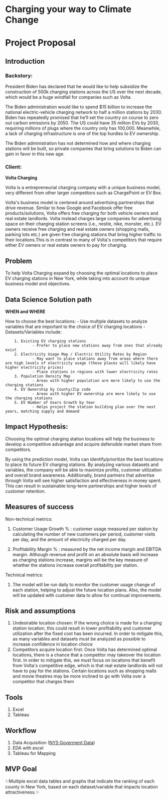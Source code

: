 # Charging your way to Climate Change   

# Project Proposal



## Introduction


### Backstory: 

President Biden has declared that he would like to help subsidize the construction of 500k charging stations across the US over the next decade, which would be a huge windfall for companies such as Volta. 

The Biden administration would like to spend $15 billion to increase the national electric-vehicle charging network to half a million stations by 2030. Biden has repeatedly promised that he’ll set the country on course to zero out carbon emissions by 2050. The US could have 35 million EVs by 2030, requiring millions of plugs where the country only has 100,000. Meanwhile, a lack of charging infrastructure is one of the top hurdles to EV ownership.

The Biden administration has not determined how and where charging stations will be built, so private companies that bring solutions to Biden can gain in favor in this new age.

### Client:

**Volta Charging**

Volta is a entrepreneurial charging company with a unique business model, very different from other larger competitors such as ChargePoint or EV Box. 

Volta's business model is centered around advertising partnerships that drive revenue. Similar to how Google and Facebook offer free products/solutions, Volta offers free charging for both vehicle owners and real estate landlords. Volta instead charges large companies for advertising space on their charging station screens (i.e., nestle, nike, monster, etc.). EV owners receive free charging and real estate owners (shopping malls, parking lots etc.) are given free charging stations that  bring higher traffic to their locations.This is in contrast to many of Volta's competitors that require either EV owners or real estate owners to pay for charging.



## Problem

To help Volta Charging expand by choosing the optimal locations to place EV charging stations in New York, while taking into account its unique business model and objectives.


## Data Science Solution path

**WHEN and WHERE**

How to choose the best locations:
	- Use multiple datasets to analyze variables that are important to the choice of EV charging locations
	- Datasets/Variables include:
    
		1. Existing EV charging stations
				- Prefer to place new stations away from ones that already exist
		2. Electricity Usage Map / Electric Utility Rates by Region
				- May want to place stations away from areas where there are high levels of electricity usage (these places will likely have higher electricity prices)
				- Place stations in regions with lower electricity rates
		3. Population Density Map
				- Areas with higher population are more likely to use the charging stations
		4. EV Ownership by County/Zip code
				- Areas with higher EV ownership are more likely to use the charging stations
		5. EV Number of Users Growth by Year
				- Helps project the station building plan over the next years, matching supply and demand



## Impact Hypothesis:
Choosing the optimal charging station locations will help the business to develop a competitive advantage and acquire defensible market share from competitors.

By using the prediction model, Volta can identify/prioritize the best locations to place its future EV charging stations. By analyzing various datasets and variables, the company will be able to maximize profits, customer utilization and overall brand awareness.  Additionally, brand partners that advertise through Volta will see higher satisfaction and effectiveness in money spent. This can result in sustainable long-term partnerships and higher levels of customer retention.


## Measures of success

Non-technical metrics: 
1. Customer Usage Growth % :
customer usage measured per station by calculating the number of new customers per period, customer visits per day, and the amount of electricity charged per day. 

2. Profitability Margin % :
measured by the net income margin and EBITDA margin. Although revenue and profit on an absolute basis will increase as charging stations increase, margins will be the key measure of whether the stations increase overall profitability per station.

Technical metrics: 
1. The model will be run daily to monitor the customer usage change of each station, helping to adjust the future location plans. Also, the model will be updated with customer data to allow for continual improvements. 



## Risk and assumptions

1. Undesirable location chosen:
If the wrong choice is made for a charging station location, this could result in lower profitability and customer utilization after the fixed cost has been incurred. In order to mitigate this, as many variables and datasets must be analyzed as possible to increase confidence in location choice
2. Competitors acquire location first:
Once Volta has determined optimal locations, there is a chance that a competitor may  takeover the location first. In order to mitigate this, we must focus on locations that benefit from Volta's competitive edge, which is that real estate landlords will not have to pay for the stations. Certain locations such as shopping malls and movie theatres may be more inclined to go with Volta over a competitor that charges them





## Tools
1. Excel
2. Tableau



## Workflow
1. Data Acquisition  ([NYS Goverment Data](https://data.ny.gov))
2. EDA with excel
3. Tableau for Mapping


## MVP Goal

✨Multiple excel data tables and graphs that  indicate the ranking of each county in New York, based on each dataset/variable that impacts location attractiveness.✨
